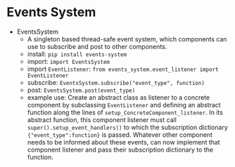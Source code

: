 # Events System
- EventsSystem
    - A singleton based thread-safe event system, which components can use to subscribe and post to other components. 
    - install: `pip install events-system`
    - import: `import EventsSystem`
    - import `EventListener`: `from events_system.event_listener import EventListener`
    - subscribe: `EventsSystem.subscribe("event_type", function)`
    - post: `EventsSystem.post(event_type)`
    - example use: Create an abstract class as listener to a concrete component by subclassing `EventListener` and defining an abstract function along the lines of `setup_ConcreteComponent_listener`. In its abstract function, this component listener must call `super().setup_event_handlers()` to which the subscription dictionary `{"event_type":function}` is passed. Whatever other component needs to be informed about these events, can now implement that component listener and pass their subscription dictionary to the function.